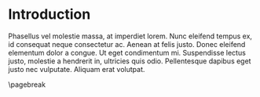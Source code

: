 # Introduction

Phasellus vel molestie massa, at imperdiet lorem. Nunc eleifend tempus ex, id consequat neque consectetur ac. Aenean at felis justo. Donec eleifend elementum dolor a congue. Ut eget condimentum mi. Suspendisse lectus justo, molestie a hendrerit in, ultricies quis odio. Pellentesque dapibus eget justo nec vulputate. Aliquam erat volutpat.

\pagebreak

